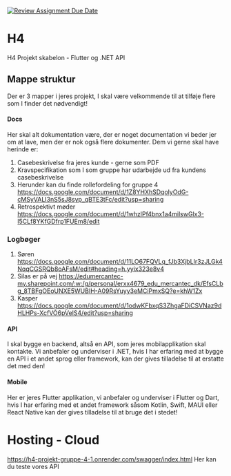 [![Review Assignment Due Date](https://classroom.github.com/assets/deadline-readme-button-22041afd0340ce965d47ae6ef1cefeee28c7c493a6346c4f15d667ab976d596c.svg)](https://classroom.github.com/a/nlVhM163)
# H4

H4 Projekt skabelon - Flutter og .NET API

## Mappe struktur

Der er 3 mapper i jeres projekt, I skal være velkommende til at tilføje flere som I finder det nødvendigt!

#### Docs

Her skal alt dokumentation være, der er noget documentation vi beder jer om at lave, men der er nok også flere dokumenter. Dem vi gerne skal have herinde er:

1. Casebeskrivelse fra jeres kunde - gerne som PDF
2. Kravspecifikation som I som gruppe har udarbejde ud fra kundens casebeskrivelse
3. Herunder kan du finde rollefordeling for gruppe 4 https://docs.google.com/document/d/1Z8YHXhSDqolyOdG-cMSyVALI3nS5sJ8syp_qBTE3tFc/edit?usp=sharing
4. Retrospektivt møder https://docs.google.com/document/d/1whzlPf4bnx1a4milswGlx3-l5CLf8YKfGDfrp1FUEm8/edit

### Logbøger
1. Søren https://docs.google.com/document/d/11LO67FQVLq_fJb3XjbLIr3zJLGk4NqqCGSRQb8oAFsM/edit#heading=h.yyix323e8v4
2. Silas er på vej https://edumercantec-my.sharepoint.com/:w:/g/personal/erxx4679_edu_mercantec_dk/EfsCLbg_8TBFgOEoUNXE5WUBIH-A09RsYuyy3eMCiPmxSQ?e=khW1Zx
3. Kasper https://docs.google.com/document/d/1odwKFbxqS3ZhgaFDiCSVNaz9dHLHPs-XcfVO6pVelS4/edit?usp=sharing

#### API

I skal bygge en backend, altså en API, som jeres mobilapplikation skal kontakte. Vi anbefaler og underviser i .NET, hvis I har erfaring med at bygge en API i et andet sprog eller framework, kan der gives tilladelse til at erstatte det med den!

#### Mobile

Her er jeres Flutter applikation, vi anbefaler og underviser i Flutter og Dart, hvis I har erfaring med et andet framework såsom Kotlin, Swift, MAUI eller React Native kan der gives tilladelse til at bruge det i stedet!

# Hosting - Cloud
https://h4-projekt-gruppe-4-1.onrender.com/swagger/index.html
Her kan du teste vores API
